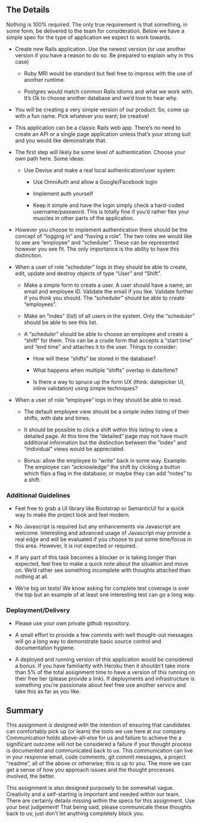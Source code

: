 
## The Details

Nothing is 100% required. The only true requirement is that something, in some form, be delivered to the team for consideration. Below we have a simple spec for the type of application we expect to work towards.

- Create new Rails application. Use the newest version (or use another version if you have a reason to do so. Be prepared to explain why in this case)

  - Ruby MRI would be standard but feel free to impress with the use of another runtime.

  - Postgres would match common Rails idioms and what we work with. It’s Ok to choose another database and we’d love to hear why.

- You will be creating a very simple version of our product. So, come up with a fun name. Pick whatever you want; be creative!

- This application can be a classic Rails web app. There’s no need to create an API or a single page application unless that’s your strong suit and you would like demonstrate that.

- The first step will likely be some level of authentication. Choose your own path here. Some ideas:

  - Use Devise and make a real local authentication/user system

    - Use OmniAuth and allow a Google/Facebook login

    - Implement auth yourself

    - Keep it simple and have the login simply check a hard-coded username/password. This is totally fine if you’d rather flex your muscles in other parts of the application.

- However you choose to implement authentication there should be the concept of “logging in” and “having a role”. The two roles we would like to see are “employee” and “scheduler”. These can be represented however you see fit. The only importance is the ability to have this distinction.

- When a user of role “scheduler” logs in they should be able to create, edit, update and destroy objects of type “User” and “Shift”.

  - Make a simple form to create a user. A user should have a name, an email and employee ID. Validate the email if you like. Validate further if you think you should. The “scheduler” should be able to create “employees”.

  - Make an “index” (list) of all users in the system. Only the “scheduler” should be able to see this list.

  - A “scheduler” should be able to choose an employee and create a “shift” for them. This can be a crude form that accepts a “start time” and “end time” and attaches it to the user. Things to consider:

    - How will these “shifts” be stored in the database?

    - What happens when multiple “shifts” overlap in date/time?

    - Is there a way to spruce up the form UX (think: datepicker UI, inline validation) using simple techniques?

- When a user of role “employee” logs in they should be able to read.

  - The default employee view should be a simple index listing of their shifts, with date and times.

  - It should be possible to click a shift within this listing to view a detailed page. At this time the “detailed” page may not have much additional information but the distinction between the “index” and “individual” views would be appreciated.

  - Bonus: allow the employee to “write” back in some way. Example: The employee can “acknowledge” the shift by clicking a button which flips a flag in the database; or maybe they can add “notes” to a shift.


### Additional Guidelines

- Feel free to grab a UI library like Bootstrap or SemanticUI for a quick way to make the project look and feel modern.

- No Javascript is required but any enhancements via Javascript are welcome. Interesting and advanced usage of Javascript may provide a real edge and will be evaluated if you choose to put some time/focus in this area. However, it is not expected or required.

- If any part of this task becomes a blocker or is taking longer than expected, feel free to make a quick note about the situation and move on. We’d rather see something incomplete with thoughts attached than nothing at all.

- We’re big on tests! We know asking for complete test coverage is over the top but an example of at least one interesting test can go a long way.


### Deployment/Delivery

- Please use your own private github repository. 

- A small effort to provide a few commits with well thought-out messages will go a long way to demonstrate basic source control and documentation hygiene.

- A deployed and running version of this application would be considered a bonus. If you have familiarity with Heroku then it shouldn’t take more than 5% of the total assignment time to have a version of this running on their free tier (please provide a link). If deployments and infrastructure is something you're passionate about feel free use another service and take this as far as you like.

## Summary

This assignment is designed with the intention of ensuring that candidates can comfortably pick up (or learn) the tools we use here at our company. Communication holds above-all-else for us and failure to achieve the a significant outcome will not be considered a failure if your thought process is documented and communicated back to us. This communication can live in your response email, code comments, git commit messages, a project “readme”, all of the above or otherwise; this is up to you. The more we can get a sense of how you approach issues and the thought processes involved, the better.

This assignment is also designed purposely to be somewhat vague. Creativity and a self-starting is important and needed within our team. There are certainly details missing within the specs for this assignment. Use your best judgement! That being said, please communicate these thoughts back to us; just don’t let anything completely block you.
